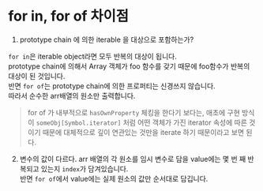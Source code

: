 # for in, for of 차이점
1. prototype chain 에 의한 iterable 을 대상으로 포함하는가?

`for in`은 iterable object라면 모두 반복의 대상이 됩니다.  
prototype chain에 의해서 Array 객체가 foo 함수를 갖기 때문에 foo함수가 반복의 대상이 된 것입니다.  
반면 `for of`는 prototype chain에 의한 프로퍼티는 신경쓰지 않습니다.  
따라서 순수한 arr배열의 원소만 출력합니다.

> for of 가 내부적으로 `hasOwnProperty` 체킹을 한다기 보다는, 애초에 구현 방식이 `someObj[Symbol.iterator]` 처럼 어떤 객체가 가진 iterator 속성에 따른 것이기 때문에 대체적으로 깊이 연관있는 것만을 iterate 하기 때문이라고 보면 된다.

2. 변수의 값이 다르다.
arr 배열의 각 원소를 임시 변수로 담을 value에는 몇 번 째 반복되고 있는지 `index`가 담겨있습니다.  
반면 `for of`에서 value에는 실제 원소의 값만 순서대로 담깁니다. 
